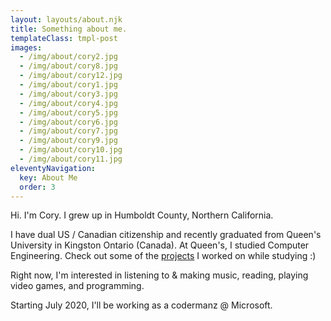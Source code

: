```yaml
---
layout: layouts/about.njk
title: Something about me.
templateClass: tmpl-post
images:
  - /img/about/cory2.jpg
  - /img/about/cory8.jpg
  - /img/about/cory12.jpg
  - /img/about/cory1.jpg
  - /img/about/cory3.jpg
  - /img/about/cory4.jpg
  - /img/about/cory5.jpg
  - /img/about/cory6.jpg
  - /img/about/cory7.jpg
  - /img/about/cory9.jpg
  - /img/about/cory10.jpg
  - /img/about/cory11.jpg
eleventyNavigation:
  key: About Me
  order: 3
---
```


Hi.  I'm Cory.  I grew up in Humboldt County, Northern California.

I have dual US / Canadian citizenship and recently graduated from Queen's University in Kingston Ontario (Canada).  At Queen's, I studied Computer Engineering.  Check out some of the [projects](/tagged/queens) I worked on while studying :)

Right now, I'm interested in listening to & making music, reading, playing video games, and programming.

Starting July 2020, I'll be working as a codermanz @ Microsoft.

